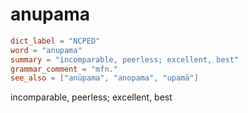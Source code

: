 # anupama

``` toml
dict_label = "NCPED"
word = "anupama"
summary = "incomparable, peerless; excellent, best"
grammar_comment = "mfn."
see_also = ["anūpama", "anopama", "upamā"]
```

incomparable, peerless; excellent, best

